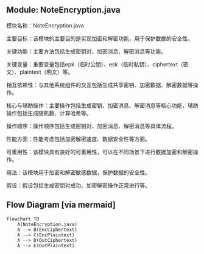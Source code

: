 ## Module: NoteEncryption.java
模块名称：NoteEncryption.java

主要目标：该模块的主要目的是实现加密和解密功能，用于保护数据的安全性。

关键功能：主要方法包括生成密钥对、加密消息、解密消息等功能。

关键变量：重要变量包括epk（临时公钥）、esk（临时私钥）、ciphertext（密文）、plaintext（明文）等。

相互依赖性：与其他系统组件的交互包括生成共享密钥、加密数据、解密数据等操作。

核心与辅助操作：主要操作包括生成密钥、加密消息、解密消息等核心功能，辅助操作包括生成随机数、计算哈希等。

操作顺序：操作顺序包括生成密钥对、加密消息、解密消息等具体流程。

性能方面：性能考虑包括加密解密速度、数据安全性等方面。

可重用性：该模块具有良好的可重用性，可以在不同场景下进行数据加密和解密操作。

用法：该模块用于加密和解密敏感数据，保护数据的安全性。

假设：假设包括生成密钥对成功、加密解密操作正常进行等。
## Flow Diagram [via mermaid]
```mermaid
flowchart TD
    A(NoteEncryption.java)
    A --> B(EncCiphertext)
    A --> C(EncPlaintext)
    A --> D(OutCiphertext)
    A --> E(OutPlaintext)
```
